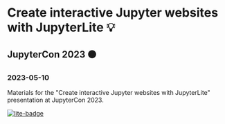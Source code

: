 # Create interactive Jupyter websites with JupyterLite 💡

## JupyterCon 2023 🟠

### 2023-05-10

Materials for the "Create interactive Jupyter websites with JupyterLite" presentation at JupyterCon 2023.

[![lite-badge](https://jupyterlite.rtfd.io/en/latest/_static/badge-launch.svg)](http://jtpio.github.io/jupytercon-2023-jupyterlite/lab/index.html?path=index.html)
